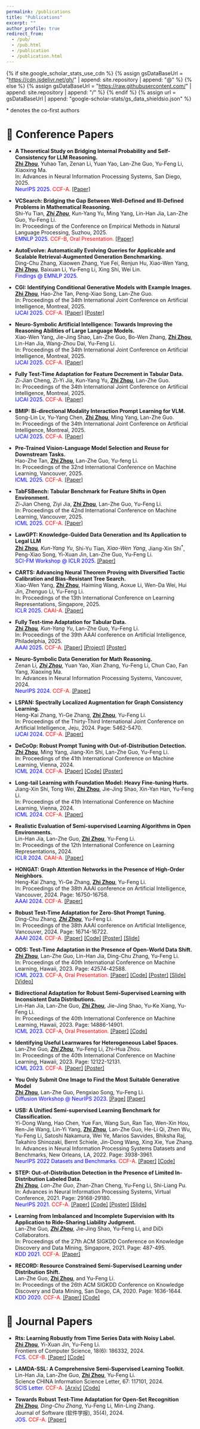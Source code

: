 ```yaml
---
permalink: /publications
title: "Publications"
excerpt: ""
author_profile: true
redirect_from: 
  - /pub/
  - /pub.html
  - /publication
  - /publication.html
---
```


{% if site.google_scholar_stats_use_cdn %}
{% assign gsDataBaseUrl = "https://cdn.jsdelivr.net/gh/" | append: site.repository | append: "@" %}
{% else %}
{% assign gsDataBaseUrl = "https://raw.githubusercontent.com/" | append: site.repository | append: "/" %}
{% endif %}
{% assign url = gsDataBaseUrl | append: "google-scholar-stats/gs_data_shieldsio.json" %}

<span >* denotes the co-first authors</span>

# 📝 Conference Papers

- **A Theoretical Study on Bridging Internal Probability and Self-Consistency for LLM Reasoning.** <br>
<u><b>Zhi Zhou</b></u>, Yuhao Tan, Zenan Li, Yuan Yao, Lan-Zhe Guo, Yu-Feng Li, Xiaoxing Ma. <br> 
In: Advances in Neural Information Processing Systems, San Diego, 2025. <br>
<span style="color:blue">NeurIPS 2025.</span>
<span style="color:red">CCF-A.</span>
[[Paper]](https://arxiv.org/abs/2502.00511)

- **VCSearch: Bridging the Gap Between Well-Defined and Ill-Defined Problems in Mathematical Reasoning.** <br>
Shi-Yu Tian<sup>*</sup>, <u><b>Zhi Zhou<sup>*</sup></b></u>, Kun-Yang Yu, Ming Yang, Lin-Han Jia, Lan-Zhe Guo, Yu-Feng Li. <br>
In: Proceedings of the Conference on Empirical Methods in Natural Language Processing, Suzhou, 2025. <br>
<span style="color:blue">EMNLP 2025.</span>
<span style="color:red">CCF-B, Oral Presentation.</span>
[[Paper]](https://arxiv.org/abs/2406.05055)

- **AutoEvolve: Automatically Evolving Queries for Applicable and Scalable Retrieval-Augmented Generation Benchmarking.** <br>
Ding-Chu Zhang, Xiaowen Zhang, Yue Fei, Renjun Hu, Xiao-Wen Yang, <u><b>Zhi Zhou</b></u>, Baixuan Li, Yu-Feng Li, Xing Shi, Wei Lin. <br>
<span style="color:blue">Findings @ EMNLP 2025.</span>

- **CGI: Identifying Conditional Generative Models with Example Images.** <br>
<u><b>Zhi Zhou</b></u>, Hao-Zhe Tan, Peng-Xiao Song, Lan-Zhe Guo. <br>
In: Proceedings of the 34th International Joint Conference on Artificial Intelligence, Montreal, 2025. <br>
<span style="color:blue">IJCAI 2025.</span>
<span style="color:red">CCF-A.</span>
[[Paper]](https://arxiv.org/abs/2501.13991)
[[Poster]](../resources/2025/CGI-Poster.pdf)

- **Neuro-Symbolic Artificial Intelligence: Towards Improving the Reasoning Abilities of Large Language Models.** <br>
Xiao-Wen Yang, Jie-Jing Shao, Lan-Zhe Guo, Bo-Wen Zhang, <u><b>Zhi Zhou</b></u>, Lin-Han Jia, Wang-Zhou Dai, Yu-Feng Li. <br>
In: Proceedings of the 34th International Joint Conference on Artificial Intelligence, Montreal, 2025. <br>
<span style="color:blue">IJCAI 2025.</span>
<span style="color:red">CCF-A.</span>
[[Paper]](https://arxiv.org/abs/2508.13678)

- **Fully Test-Time Adaptation for Feature Decrement in Tabular Data.** <br>
Zi-Jian Cheng, Zi-Yi Jia, Kun-Yang Yu, <u><b>Zhi Zhou</b></u>, Lan-Zhe Guo. <br>
In: Proceedings of the 34th International Joint Conference on Artificial Intelligence, Montreal, 2025. <br>
<span style="color:blue">IJCAI 2025.</span>
<span style="color:red">CCF-A.</span>
[[Paper]](https://www.ijcai.org/proceedings/2025/550)

- **BMIP: Bi-directional Modality Interaction Prompt Learning for VLM.** <br>
Song-Lin Lv, Yu-Yang Chen, <u><b>Zhi Zhou</b></u>, Ming Yang, Lan-Zhe Guo. <br>
In: Proceedings of the 34th International Joint Conference on Artificial Intelligence, Montreal, 2025. <br>
<span style="color:blue">IJCAI 2025.</span>
<span style="color:red">CCF-A.</span>
[[Paper]](https://www.ijcai.org/proceedings/2025/655)

- **Pre-Trained Vision-Language Model Selection and Reuse for Downstream Tasks.** <br>
Hao-Zhe Tan, <u><b>Zhi Zhou</b></u>, Lan-Zhe Guo, Yu-feng Li. <br>
In: Proceedings of the 32nd International Conference on Machine Learning, Vancouver, 2025. <br>
<span style="color:blue">ICML 2025.</span>
<span style="color:red">CCF-A.</span>
[[Paper]](https://openreview.net/forum?id=bvrsrvo0Mt)

- **TabFSBench: Tabular Benchmark for Feature Shifts in Open Environment.** <br>
Zi-Jian Cheng, Ziyi Jia, <u><b>Zhi Zhou</b></u>, Lan-Zhe Guo, Yu-Feng Li. <br>
In: Proceedings of the 42nd International Conference on Machine Learning, Vancouver, 2025. <br>
<span style="color:blue">ICML 2025.</span>
<span style="color:red">CCF-A.</span>
[[Paper]](https://openreview.net/forum?id=ab8yOxtKWj)

- **LawGPT: Knowledge-Guided Data Generation and Its Application to Legal LLM** <br>
<u><b>Zhi Zhou<sup>*</sup></b></u>, Kun-Yang Yu<sup>*</sup>, Shi-Yu Tian<sup>*</sup>, Xiao-Wen Yang<sup>*</sup>, Jiang-Xin Shi<sup>*</sup>, Peng-Xiao Song, Yi-Xuan Jin, Lan-Zhe Guo, Yu-Feng Li. <br>
<span style="color:blue">SCI-FM Workshop @ ICLR 2025.<span>
[[Paper]](https://arxiv.org/pdf/2502.06572)

- **CARTS: Advancing Neural Theorem Proving with Diversified Tactic Calibration and Bias-Resistant Tree Search.** <br>
Xiao-Wen Yang, <u><b>Zhi Zhou</b></u>, Haiming Wang, Aoxue Li, Wen-Da Wei, Hui Jin, Zhenguo Li, Yu-Feng Li. <br>
In: Proceedings of the 13th International Conference on Learning Representations, Singapore, 2025. <br>
<span style="color:blue">ICLR 2025.</span>
<span style="color:red">CAAI-A.</span>
[[Paper]](https://openreview.net/forum?id=VQwI055flA) 

- **Fully Test-time Adaptation for Tabular Data.** <br>
<u><b>Zhi Zhou<sup>*</sup></b></u>, Kun-Yang Yu<sup>*</sup>, Lan-Zhe Guo, Yu-Feng Li. <br>
In: Proceedings of the 39th AAAI conference on Artificial Intelligence, Philadelphia, 2025. <br>
<span style="color:blue">AAAI 2025.</span>
<span style="color:red">CCF-A.</span>
[[Paper]](https://arxiv.org/abs/2412.10871) 
[[Project]](https://zhouz.dev/FTTA)
[[Poster]](../resources/2025/FTTA-Poster.pdf)

- **Neuro-Symbolic Data Generation for Math Reasoning.** <br>
Zenan Li<sup>*</sup>, <u><b>Zhi Zhou<sup>*</sup></b></u>, Yuan Yao, Xian Zhang, Yu-Feng Li, Chun Cao, Fan Yang, Xiaoxing Ma. <br>
In: Advances in Neural Information Processing Systems, Vancouver, 2024. <br>
<span style="color:blue">NeurIPS 2024.</span>
<span style="color:red">CCF-A.</span>
[[Paper]](https://arxiv.org/abs/2412.04857)

- **LSPAN: Spectrally Localized Augmentation for Graph Consistency Learning.** <br>
Heng-Kai Zhang, Yi-Ge Zhang, <u><b>Zhi Zhou</b></u>, Yu-Feng Li. <br>
In: Proceedings of the Thirty-Third International Joint Conference on Artificial Intelligence, Jeju, 2024. Page: 5462-5470.<br>
<span style="color:blue">IJCAI 2024.</span>
<span style="color:red">CCF-A.</span>
[[Paper]](https://www.ijcai.org/proceedings/2024/0604.pdf) 

- **DeCoOp: Robust Prompt Tuning with Out-of-Distribution Detection.** <br>
<u><b>Zhi Zhou</b></u>, Ming Yang, Jiang-Xin Shi, Lan-Zhe Guo, Yu-Feng Li. <br>
In: Proceedings of the 41th International Conference on Machine Learning, Vienna, 2024.<br>
<span style="color:blue">ICML 2024.</span>
<span style="color:red">CCF-A.</span>
[[Paper]](https://arxiv.org/pdf/2406.00345.pdf) 
[[Code]](https://zhouz.dev/DeCoOp)
[[Poster]](../resources/2024/DeCoOp-Poster.pdf)

- **Long-tail Learning with Foundation Model: Heavy Fine-tuning Hurts.** <br>
Jiang-Xin Shi, Tong Wei, <u><b>Zhi Zhou</b></u>, Jie-Jing Shao, Xin-Yan Han, Yu-Feng Li. <br>
In: Proceedings of the 41th International Conference on Machine Learning, Vienna, 2024.<br>
<span style="color:blue">ICML 2024.</span>
<span style="color:red">CCF-A.</span>
[[Paper]](https://arxiv.org/abs/2309.10019)

- **Realistic Evaluation of Semi-supervised Learning Algorithms in Open Environments.** <br> 
Lin-Han Jia, Lan-Zhe Guo, <u><b>Zhi Zhou</b></u>, Yu-Feng Li. <br>
In: Proceedings of the 12th International Conference on Learning Representations, 2024. <br>
<span style="color:blue">ICLR 2024.</span>
<span style="color:red">CAAI-A.</span>
[[Paper]](https://openreview.net/forum?id=RvUVMjfp8i)

- **HONGAT: Graph Attention Networks in the Presence of High-Order Neighbors**. <br>
Heng-Kai Zhang, Yi-Ge Zhang, <u><b>Zhi Zhou</b></u>, Yu-Feng Li. <br>
In: Proceedings of the 38th AAAI conference on Artificial Intelligence, Vancouver, 2024. Page: 16750-16758.<br>
<span style="color:blue">AAAI 2024.</span>
<span style="color:red">CCF-A.</span>
[[Paper]](https://ojs.aaai.org/index.php/AAAI/article/view/29615/31042)

- **Robust Test-Time Adaptation for Zero-Shot Prompt Tuning.** <br>
Ding-Chu Zhang<sup>*</sup>, <u><b>Zhi Zhou<sup>*</sup></b></u>, Yu-Feng Li. <br>
In: Proceedings of the 38th AAAI conference on Artificial Intelligence, Vancouver, 2024. Page: 16714-16722.<br>
<span style="color:blue">AAAI 2024.</span>
<span style="color:red">CCF-A.</span>
[[Paper]](https://ojs.aaai.org/index.php/AAAI/article/view/29611/31034) 
[[Code]](https://github.com/zhangdingchu/Adaprompt)
[[Poster]](../resources/2024/AdaPrompt-Poster.pdf)
[[Slide]](../resources/2024/AdaPrompt-Slide.pdf) 

- **ODS: Test-Time Adaptation in the Presence of Open-World Data Shift.** <br>
<u><b>Zhi Zhou</b></u>, Lan-Zhe Guo, Lin-Han Jia, Ding-Chu Zhang, Yu-Feng Li. <br>
In: Proceedings of the 40th International Conference on Machine Learning, Hawaii, 2023. Page: 42574-42588.<br>
<span style="color:blue">ICML 2023.</span>
<span style="color:red">CCF-A, Oral Presentation.</span>
[[Paper]](https://openreview.net/forum?id=Phjti0QbkZ) 
[[Code]](https://www.lamda.nju.edu.cn/code_ODS.ashx)
[[Poster]](../resources/2023/ODS-Poster.pdf)
[[Slide]](../resources/2023/ODS-Slide.pdf) 
[[Video]](https://icml.cc/virtual/2023/poster/24841)

- **Bidirectional Adaptation for Robust Semi-Supervised Learning with Inconsistent Data Distributions.** <br>
Lin-Han Jia, Lan-Zhe Guo, <u><b>Zhi Zhou</b></u>, Jie-Jing Shao, Yu-Ke Xiang, Yu-Feng Li. <br>
In: Proceedings of the 40th International Conference on Machine Learning, Hawaii, 2023. Page: 14886-14901.<br>
<span style="color:blue">ICML 2023.</span>
<span style="color:red">CCF-A, Oral Presentation.</span>
[[Paper]](https://openreview.net/forum?id=dZA7WtCULT)
[[Code]](https://github.com/YGZWQZD/LAMDA-SSL) 

- **Identifying Useful Learnwares for Heterogeneous Label Spaces.** <br>
Lan-Zhe Guo<sup>*</sup>, <u><b>Zhi Zhou<sup>*</sup></b></u>, Yu-Feng Li, Zhi-Hua Zhou. <br>
In: Proceedings of the 40th International Conference on Machine Learning, Hawaii, 2023. Page: 12122-12131. <br>
<span style="color:blue">ICML 2023.</span>
<span style="color:red">CCF-A.</span>
[[Paper]](https://proceedings.mlr.press/v202/guo23l/guo23l.pdf)
[[Poster]](../resources/2023/Learnware-Poster.pdf)

- **You Only Submit One Image to Find the Most Suitable Generative Model** <br>
<u><b>Zhi Zhou</b></u>, Lan-Zhe Guo, Pengxiao Song, Yu-Feng Li. <br>
<span style="color:blue">Diffusion Workshop @ NeurIPS 2023.</span>
[[Page]](https://neurips.cc/virtual/2023/74865)
[[Paper]](https://arxiv.org/abs/2412.12232)

- **USB: A Unified Semi-supervised Learning Benchmark for Classification.** <br>
Yi-Dong Wang, Hao Chen, Yue Fan, Wang Sun, Ran Tao, Wen-Xin Hou, Ren-Jie Wang, Lin-Yi Yang, <u><b>Zhi Zhou</b></u>, Lan-Zhe Guo, He-Li Qi, Zhen Wu, Yu-Feng Li, Satoshi Nakamura, Wei Ye, Marios Savvides, Bhiksha Raj, Takahiro Shinozaki, Bernt Schiele, Jin-Dong Wang, Xing Xie, Yue Zhang.<br>
In: Advances in Neural Information Processing Systems Datasets and Benchmarks, New Orleans, LA, 2022. Page: 3938-3961.<br>
<span style="color:blue">NeurIPS 2022 Datasets and Benchmarks.</span>
<span style="color:red">CCF-A.</span>
[[Paper]](https://openreview.net/forum?id=QeuwINa96C)
[[Code]](https://github.com/microsoft/Semi-supervised-learning)

- **STEP: Out-of-Distribution Detection in the Presence of Limited In-Distribution Labeled Data.** <br>
<u><b>Zhi Zhou<sup>*</sup></b></u>, Lan-Zhe Guo<sup>*</sup>, Zhan-Zhan Cheng, Yu-Feng Li, Shi-Liang Pu.<br>
In: Advances in Neural Information Processing Systems, Virtual Conference, 2021. Page: 29168-29180. <br>
<span style="color:blue">NeurIPS 2021.</span>
<span style="color:red">CCF-A.</span>
[[Paper]](https://proceedings.neurips.cc/paper/2021/hash/f4334c131c781e2a6f0a5e34814c8147-Abstract.html)
[[Code]](https://www.lamda.nju.edu.cn/code_STEP.ashx) 
[[Poster]](../resources/2021/STEP-Poster.png)
[[Slide]](../resources/2021/STEP-Slide.pdf)

- **Learning from Imbalanced and Incomplete Supervision with Its Application to Ride-Sharing Liability Judgment.** <br>
Lan-Zhe Guo<sup>*</sup>, <u><b>Zhi Zhou<sup>*</sup></b></u>, Jie-Jing Shao, Yu-Feng Li, and DiDi Collaborators.<br>
In: Proceedings of the 27th ACM SIGKDD Conference on Knowledge Discovery and Data Mining, Singapore, 2021. Page: 487-495. <br>
<span style="color:blue">KDD 2021.</span>
<span style="color:red">CCF-A.</span>
[[Paper]](../resources/2021/KDD2021-LIMI.pdf)

- **RECORD: Resource Constrained Semi-Supervised Learning under Distribution Shift.** <br>
Lan-Zhe Guo, <u><b>Zhi Zhou</b></u>, and Yu-Feng Li.<br>
In: Proceedings of the 26th ACM SIGKDD Conference on Knowledge Discovery and Data Mining, San Diego, CA, 2020. Page: 1636-1644. <br>
<span style="color:blue">KDD 2020.</span>
<span style="color:red">CCF-A.</span>
[[Paper]](../resources/2020/KDD20-RECORD.pdf)
[[Code]](https://www.lamda.nju.edu.cn/code_RECORD.ashx)

# 📖 Journal Papers

- **Rts: Learning Robustly from Time Series Data with Noisy Label.** <br>
<u><b>Zhi Zhou</b></u>, Yi-Xuan Jin, Yu-Feng Li. <br>
Frontiers of Computer Science, 18(6): 186332, 2024. <br>
<span style="color:blue">FCS.</span>
<span style="color:red">CCF-B.</span>
[[Paper]](https://journal.hep.com.cn/fcs/EN/10.1007/s11704-023-3200-z)
[[Code]](https://github.com/WNJXYK/Rts) 

- **LAMDA-SSL: A Comprehensive Semi-Supervised Learning Toolkit.** <br>
Lin-Han Jia, Lan-Zhe Guo, <u><b>Zhi Zhou</b></u>, Yu-Feng Li. <br>
Science CHINA Information Science Letter, 67: 117101, 2024. <br>
<span style="color:blue">SCIS Letter.</span>
<span style="color:red">CCF-A.</span>
[[Arxiv]](https://arxiv.org/pdf/2208.04610.pdf)
[[Code]](https://github.com/YGZWQZD/LAMDA-SSL) 

- **Towards Robust Test-Time Adaptation for Open-Set Recognition** <br>
<u><b>Zhi Zhou<sup>*</sup></b></u>, Ding-Chu Zhang<sup>*</sup>, Yu-Feng Li, Min-Ling Zhang. <br>
Journal of Software (软件学报), 35(4), 2024. <br>
<span style="color:blue">JOS.</span>
<span style="color:red">CCF-A.</span>
[[Paper]](http://www.jos.org.cn/jos/article/abstract/7009?st=article_issue&bsh_bid=5968787845)
